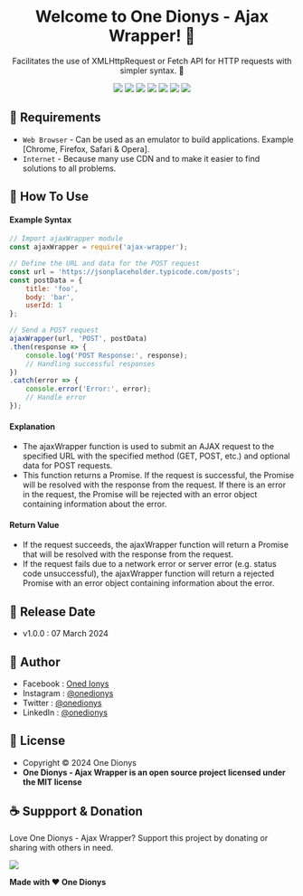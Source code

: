 <h1 align="center">Welcome to One Dionys - Ajax Wrapper! 👋 </h1>

<p align="center">Facilitates the use of XMLHttpRequest or Fetch API for HTTP requests with simpler syntax. 💖 </p>

<p align="center">
<img src="https://img.shields.io/github/contributors/onedionys/onedionys-ajax-wrapper?style=flat-square">
<img src="https://img.shields.io/github/issues/onedionys/onedionys-ajax-wrapper?style=flat-square">
<img src="https://img.shields.io/github/stars/onedionys/onedionys-ajax-wrapper?style=flat-square"> 
<img src="https://img.shields.io/github/forks/onedionys/onedionys-ajax-wrapper?style=flat-square">
<img src="https://img.shields.io/github/last-commit/onedionys/onedionys-ajax-wrapper.svg?style=flat-square">
<img src="https://img.shields.io/github/languages/code-size/onedionys/onedionys-ajax-wrapper?style=flat-square">
<img src="https://img.shields.io/github/license/onedionys/onedionys-ajax-wrapper?style=flat-square">
</p>

## 💾 Requirements

* `Web Browser` - Can be used as an emulator to build applications. Example [Chrome, Firefox, Safari & Opera].
* `Internet` - Because many use CDN and to make it easier to find solutions to all problems.

## 🎯 How To Use

#### Example Syntax

```javascript
// Import ajaxWrapper module
const ajaxWrapper = require('ajax-wrapper');

// Define the URL and data for the POST request
const url = 'https://jsonplaceholder.typicode.com/posts';
const postData = {
    title: 'foo',
    body: 'bar',
    userId: 1
};

// Send a POST request
ajaxWrapper(url, 'POST', postData)
.then(response => {
    console.log('POST Response:', response);
    // Handling successful responses
})
.catch(error => {
    console.error('Error:', error);
    // Handle error
});
```

#### Explanation

* The ajaxWrapper function is used to submit an AJAX request to the specified URL with the specified method (GET, POST, etc.) and optional data for POST requests.
* This function returns a Promise. If the request is successful, the Promise will be resolved with the response from the request. If there is an error in the request, the Promise will be rejected with an error object containing information about the error.

#### Return Value

* If the request succeeds, the ajaxWrapper function will return a Promise that will be resolved with the response from the request.
* If the request fails due to a network error or server error (e.g. status code unsuccessful), the ajaxWrapper function will return a rejected Promise with an error object containing information about the error.

## 📆 Release Date

* v1.0.0 : 07 March 2024

## 🧑 Author

* Facebook : <a href="https://www.facebook.com/theonedionys"> Oned Ionys</a>
* Instagram : <a href="https://www.instagram.com/onedionys/"> @onedionys</a>
* Twitter : <a href="https://twitter.com/onedionys"> @onedionys</a>
* LinkedIn :  <a href="https://www.linkedin.com/in/onedionys/"> @onedionys</a>

## 📝 License

* Copyright © 2024 One Dionys
* **One Dionys - Ajax Wrapper is an open source project licensed under the MIT license**

## ☕️ Suppport & Donation

Love One Dionys - Ajax Wrapper? Support this project by donating or sharing with others in need.

<a href="https://www.buymeacoffee.com/onedionys"><img src="https://img.shields.io/badge/Buy_Me_A_Coffee-FFDD00?style=for-the-badge&logo=buy-me-a-coffee&logoColor=black"/> </a>

**Made with ❤️ One Dionys**
